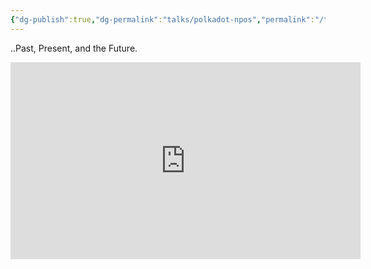 ```yaml
---
{"dg-publish":true,"dg-permalink":"talks/polkadot-npos","permalink":"/talks/polkadot-npos/","created":"2023-08-28T14:03:35.000+01:00","updated":"2024-11-06T17:34:38.989+00:00"}
---
```


..Past, Present, and the Future.

<iframe width="560" height="315" src="https://www.youtube.com/embed/OZpQ2FouDOU" title="YouTube video player"
	frameborder="0" allow="accelerometer; autoplay; clipboard-write; encrypted-media; gyroscope; picture-in-picture"
	allowfullscreen></iframe>
